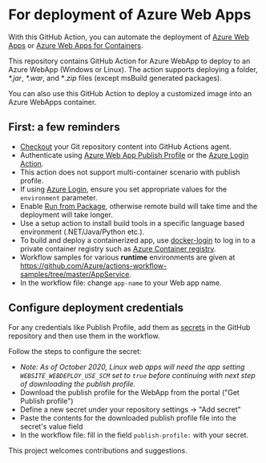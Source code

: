 # For deployment of Azure Web Apps

With this GitHub Action, you can automate the deployment of [Azure Web Apps](https://azure.microsoft.com/services/app-service/web/) or [Azure Web Apps for Containers](https://azure.microsoft.com/services/app-service/containers/).

This repository contains GitHub Action for Azure WebApp to deploy to an Azure WebApp (Windows or Linux). The action supports deploying a folder, *\*.jar*, *\*.war*, and \**.zip* files (except msBuild generated packages).

You can also use this GitHub Action to deploy a customized image into an Azure WebApps container.

## First: a few reminders

* [Checkout](https://github.com/actions/checkout) your Git repository content into GitHub Actions agent.
* Authenticate using [Azure Web App Publish Profile](https://github.com/projectkudu/kudu/wiki/Deployment-credentials#site-credentials-aka-publish-profile-credentials) or the [Azure Login Action](https://github.com/Azure/login).
* This action does not support multi-container scenario with publish profile.
* If using [Azure Login](https://github.com/Azure/login), ensure you set appropriate values for the `environment` parameter.
* Enable [Run from Package](https://docs.microsoft.com/en-us/azure/app-service/deploy-run-package#enable-running-from-package), otherwise remote build will take time and the deployment will take longer. 
* Use a setup action to install build tools in a specific language based environment (.NET/Java/Python etc.).
* To build and deploy a containerized app, use [docker-login](https://github.com/Azure/docker-login) to log in to a private container registry such as [Azure Container registry](https://azure.microsoft.com/services/container-registry/).
* Workflow samples for various **runtime** environments are given at https://github.com/Azure/actions-workflow-samples/tree/master/AppService.
* In the workflow file: change `app-name` to your Web app name.


## Configure deployment credentials

For any credentials like Publish Profile, add them as [secrets](https://docs.github.com/en/free-pro-team@latest/actions/reference/encrypted-secrets) in the GitHub repository and then use them in the workflow.

Follow the steps to configure the secret:

* *Note: As of October 2020, Linux web apps will need the app setting `WEBSITE_WEBDEPLOY_USE_SCM` set to `true` before continuing with next step of downloading the publish profile.*
* Download the publish profile for the WebApp from the portal ("Get Publish profile")
* Define a new secret under your repository settings -> "Add secret"
* Paste the contents for the downloaded publish profile file into the secret's value field
* In the workflow file: fill in the field `publish-profile:` with your secret.

This project welcomes contributions and suggestions.
